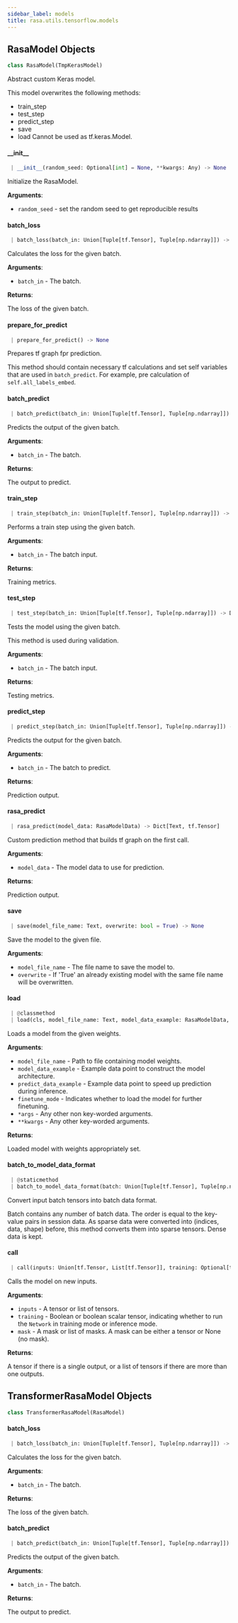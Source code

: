 ```yaml
---
sidebar_label: models
title: rasa.utils.tensorflow.models
---
```


## RasaModel Objects

```python
class RasaModel(TmpKerasModel)
```

Abstract custom Keras model.

 This model overwrites the following methods:
- train_step
- test_step
- predict_step
- save
- load
Cannot be used as tf.keras.Model.

#### \_\_init\_\_

```python
 | __init__(random_seed: Optional[int] = None, **kwargs: Any) -> None
```

Initialize the RasaModel.

**Arguments**:

- `random_seed` - set the random seed to get reproducible results

#### batch\_loss

```python
 | batch_loss(batch_in: Union[Tuple[tf.Tensor], Tuple[np.ndarray]]) -> tf.Tensor
```

Calculates the loss for the given batch.

**Arguments**:

- `batch_in` - The batch.
  

**Returns**:

  The loss of the given batch.

#### prepare\_for\_predict

```python
 | prepare_for_predict() -> None
```

Prepares tf graph fpr prediction.

This method should contain necessary tf calculations
and set self variables that are used in `batch_predict`.
For example, pre calculation of `self.all_labels_embed`.

#### batch\_predict

```python
 | batch_predict(batch_in: Union[Tuple[tf.Tensor], Tuple[np.ndarray]]) -> Dict[Text, Union[tf.Tensor, Dict[Text, tf.Tensor]]]
```

Predicts the output of the given batch.

**Arguments**:

- `batch_in` - The batch.
  

**Returns**:

  The output to predict.

#### train\_step

```python
 | train_step(batch_in: Union[Tuple[tf.Tensor], Tuple[np.ndarray]]) -> Dict[Text, float]
```

Performs a train step using the given batch.

**Arguments**:

- `batch_in` - The batch input.
  

**Returns**:

  Training metrics.

#### test\_step

```python
 | test_step(batch_in: Union[Tuple[tf.Tensor], Tuple[np.ndarray]]) -> Dict[Text, float]
```

Tests the model using the given batch.

This method is used during validation.

**Arguments**:

- `batch_in` - The batch input.
  

**Returns**:

  Testing metrics.

#### predict\_step

```python
 | predict_step(batch_in: Union[Tuple[tf.Tensor], Tuple[np.ndarray]]) -> Dict[Text, tf.Tensor]
```

Predicts the output for the given batch.

**Arguments**:

- `batch_in` - The batch to predict.
  

**Returns**:

  Prediction output.

#### rasa\_predict

```python
 | rasa_predict(model_data: RasaModelData) -> Dict[Text, tf.Tensor]
```

Custom prediction method that builds tf graph on the first call.

**Arguments**:

- `model_data` - The model data to use for prediction.
  

**Returns**:

  Prediction output.

#### save

```python
 | save(model_file_name: Text, overwrite: bool = True) -> None
```

Save the model to the given file.

**Arguments**:

- `model_file_name` - The file name to save the model to.
- `overwrite` - If &#x27;True&#x27; an already existing model with the same file name will
  be overwritten.

#### load

```python
 | @classmethod
 | load(cls, model_file_name: Text, model_data_example: RasaModelData, predict_data_example: Optional[RasaModelData] = None, finetune_mode: bool = False, *args: Any, **kwargs: Any, *, ,) -> "RasaModel"
```

Loads a model from the given weights.

**Arguments**:

- `model_file_name` - Path to file containing model weights.
- `model_data_example` - Example data point to construct the model architecture.
- `predict_data_example` - Example data point to speed up prediction during
  inference.
- `finetune_mode` - Indicates whether to load the model for further finetuning.
- `*args` - Any other non key-worded arguments.
- `**kwargs` - Any other key-worded arguments.
  

**Returns**:

  Loaded model with weights appropriately set.

#### batch\_to\_model\_data\_format

```python
 | @staticmethod
 | batch_to_model_data_format(batch: Union[Tuple[tf.Tensor], Tuple[np.ndarray]], data_signature: Dict[Text, Dict[Text, List[FeatureSignature]]]) -> Dict[Text, Dict[Text, List[tf.Tensor]]]
```

Convert input batch tensors into batch data format.

Batch contains any number of batch data. The order is equal to the
key-value pairs in session data. As sparse data were converted into (indices,
data, shape) before, this method converts them into sparse tensors. Dense
data is kept.

#### call

```python
 | call(inputs: Union[tf.Tensor, List[tf.Tensor]], training: Optional[tf.Tensor] = None, mask: Optional[tf.Tensor] = None) -> Union[tf.Tensor, List[tf.Tensor]]
```

Calls the model on new inputs.

**Arguments**:

- `inputs` - A tensor or list of tensors.
- `training` - Boolean or boolean scalar tensor, indicating whether to run
  the `Network` in training mode or inference mode.
- `mask` - A mask or list of masks. A mask can be
  either a tensor or None (no mask).
  

**Returns**:

  A tensor if there is a single output, or
  a list of tensors if there are more than one outputs.

## TransformerRasaModel Objects

```python
class TransformerRasaModel(RasaModel)
```

#### batch\_loss

```python
 | batch_loss(batch_in: Union[Tuple[tf.Tensor], Tuple[np.ndarray]]) -> tf.Tensor
```

Calculates the loss for the given batch.

**Arguments**:

- `batch_in` - The batch.
  

**Returns**:

  The loss of the given batch.

#### batch\_predict

```python
 | batch_predict(batch_in: Union[Tuple[tf.Tensor], Tuple[np.ndarray]]) -> Dict[Text, Union[tf.Tensor, Dict[Text, tf.Tensor]]]
```

Predicts the output of the given batch.

**Arguments**:

- `batch_in` - The batch.
  

**Returns**:

  The output to predict.

